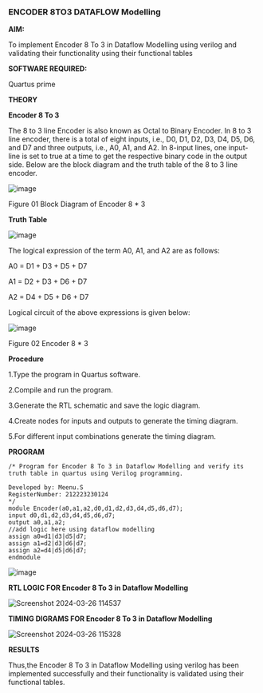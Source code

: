 ### ENCODER 8TO3 DATAFLOW Modelling

**AIM:**

To implement  Encoder 8 To 3 in Dataflow Modelling using verilog and validating their functionality using their functional tables

**SOFTWARE REQUIRED:** 

Quartus prime

**THEORY**

**Encoder 8 To 3**

The 8 to 3 line Encoder is also known as Octal to Binary Encoder. In 8 to 3 line encoder, there is a total of eight inputs, i.e., D0, D1, D2, D3, D4, D5, D6, and D7 and three outputs, i.e., A0, A1, and A2. In 8-input lines, one input-line is set to true at a time to get the respective binary code in the output side. Below are the block diagram and the truth table of the 8 to 3 line encoder.

![image](https://github.com/naavaneetha/ENCODER8TO3DATAFLOW/assets/154305477/0bc242c1-eb9e-4c47-afe5-30428470efc3)

Figure 01  Block Diagram of Encoder 8 * 3

**Truth Table**

![image](https://github.com/naavaneetha/ENCODER8TO3DATAFLOW/assets/154305477/35496b14-ae6e-4cd1-9abd-d6736b576575)

The logical expression of the term A0, A1, and A2 are as follows:

A0 = D1 + D3 + D5 + D7

A1 = D2 + D3 + D6 + D7

A2 = D4 + D5 + D6 + D7

Logical circuit of the above expressions is given below:

![image](https://github.com/naavaneetha/ENCODER8TO3DATAFLOW/assets/154305477/95acaee6-c873-4c75-89eb-ef09fb158053)

Figure 02  Encoder 8 * 3

**Procedure**

1.Type the program in Quartus software.

2.Compile and run the program.

3.Generate the RTL schematic and save the logic diagram.

4.Create nodes for inputs and outputs to generate the timing diagram.

5.For different input combinations generate the timing diagram.

**PROGRAM**
~~~
/* Program for Encoder 8 To 3 in Dataflow Modelling and verify its truth table in quartus using Verilog programming. 

Developed by: Meenu.S
RegisterNumber: 212223230124
*/
module Encoder(a0,a1,a2,d0,d1,d2,d3,d4,d5,d6,d7);
input d0,d1,d2,d3,d4,d5,d6,d7;
output a0,a1,a2;
//add logic here using dataflow modelling
assign a0=d1|d3|d5|d7;
assign a1=d2|d3|d6|d7;
assign a2=d4|d5|d6|d7;
endmodule
~~~

![image](https://github.com/Meenu2823/ENCODER8TO3DATAFLOW/assets/139416219/312624a4-8e70-4f91-a946-b8e7cfcfbdb7)

**RTL LOGIC FOR Encoder 8 To 3 in Dataflow Modelling**

![Screenshot 2024-03-26 114537](https://github.com/Meenu2823/ENCODER8TO3DATAFLOW/assets/139416219/a1492f6c-87d7-448e-843c-eda4b4e6e45c)

**TIMING DIGRAMS FOR Encoder 8 To 3 in Dataflow Modelling**

![Screenshot 2024-03-26 115328](https://github.com/Meenu2823/ENCODER8TO3DATAFLOW/assets/139416219/f22d22cc-32ae-41c1-865c-f5a876c825c6)

**RESULTS**

Thus,the Encoder 8 To 3 in Dataflow Modelling using verilog has been implemented successfully and their functionality is validated using their functional tables.



